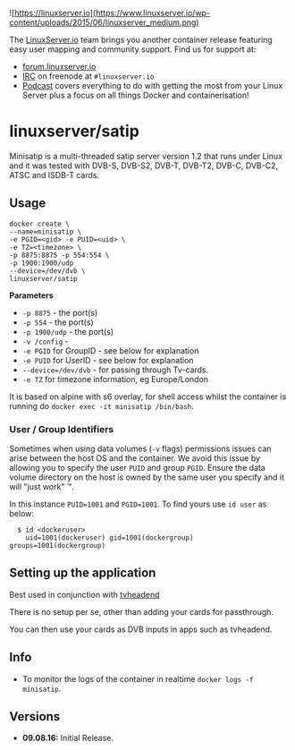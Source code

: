![https://linuxserver.io](https://www.linuxserver.io/wp-content/uploads/2015/06/linuxserver_medium.png)

The [LinuxServer.io](https://linuxserver.io) team brings you another container release featuring easy user mapping and community support. Find us for support at:
* [forum.linuxserver.io](https://forum.linuxserver.io)
* [IRC](https://www.linuxserver.io/index.php/irc/) on freenode at `#linuxserver.io`
* [Podcast](https://www.linuxserver.io/index.php/category/podcast/) covers everything to do with getting the most from your Linux Server plus a focus on all things Docker and containerisation!


# linuxserver/satip

Minisatip is a multi-threaded satip server version 1.2 that runs under Linux and it was tested with DVB-S, DVB-S2, DVB-T, DVB-T2, DVB-C, DVB-C2, ATSC and ISDB-T cards.

## Usage

```
docker create \
--name=minisatip \
-e PGID=<gid> -e PUID=<uid> \
-e TZ=<timezone> \
-p 8875:8875 -p 554:554 \
-p 1900:1900/udp
--device=/dev/dvb \
linuxserver/satip
```

**Parameters**

* `-p 8875` - the port(s)
* `-p 554` - the port(s)
* `-p 1900/udp` - the port(s)
* `-v /config` -
* `-e PGID` for GroupID - see below for explanation
* `-e PUID` for UserID - see below for explanation
* `--device=/dev/dvb` - for passing through Tv-cards.
* `-e TZ` for timezone information, eg Europe/London

It is based on alpine with s6 overlay, for shell access whilst the container is running do `docker exec -it minisatip /bin/bash`.

### User / Group Identifiers

Sometimes when using data volumes (`-v` flags) permissions issues can arise between the host OS and the container. We avoid this issue by allowing you to specify the user `PUID` and group `PGID`. Ensure the data volume directory on the host is owned by the same user you specify and it will "just work" ™.

In this instance `PUID=1001` and `PGID=1001`. To find yours use `id user` as below:

```
  $ id <dockeruser>
    uid=1001(dockeruser) gid=1001(dockergroup) groups=1001(dockergroup)
```

## Setting up the application
Best used in conjunction with [tvheadend](https://github.com/linuxserver/docker-tvheadend)

There is no setup per se, other than adding your cards for passthrough. 

You can then use your cards as DVB inputs in apps such as tvheadend.

## Info

* To monitor the logs of the container in realtime `docker logs -f minisatip`.



## Versions

+ **09.08.16:** Initial Release.
